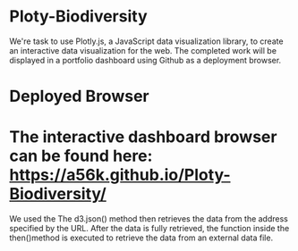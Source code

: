# Ploty-Biodiversity
We're task to use Plotly.js, a JavaScript data visualization library, to create an interactive data visualization for the web. The completed work will be displayed in a portfolio dashboard using Github as a deployment browser.

# Deployed Browser
# The interactive dashboard browser can be found here: https://a56k.github.io/Ploty-Biodiversity/
We used the The d3.json() method then retrieves the data from the address specified by the URL. After the data is fully retrieved, the function inside the then()method is executed to retrieve the data from an external data file.
